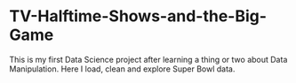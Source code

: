# TV-Halftime-Shows-and-the-Big-Game
This is my first Data Science project after learning a thing or two about Data Manipulation. Here I load, clean and explore Super Bowl data.
